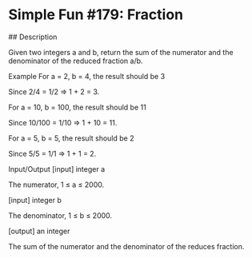 # Simple Fun #179: Fraction

## Description

Given two integers a and b, return the sum of the numerator and the denominator of the reduced fraction a/b.

Example
For a = 2, b = 4, the result should be 3

Since 2/4 = 1/2 => 1 + 2 = 3.

For a = 10, b = 100, the result should be 11

Since 10/100 = 1/10 => 1 + 10 = 11.

For a = 5, b = 5, the result should be 2

Since 5/5 = 1/1 => 1 + 1 = 2.

Input/Output
[input] integer a

The numerator, 1 ≤ a ≤ 2000.

[input] integer b

The denominator, 1 ≤ b ≤ 2000.

[output] an integer

The sum of the numerator and the denominator of the reduces fraction.
